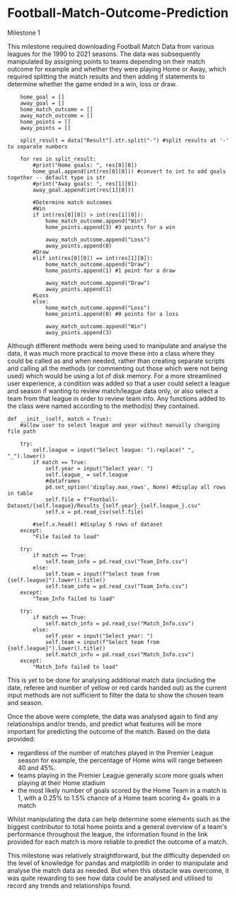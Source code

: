 # Football-Match-Outcome-Prediction

Milestone 1

This milestone required downloading Football Match Data from various leagues for the 1990 to 2021 seasons.
The data was subsequently manipulated by assigning points to teams depending on their match outcome for example and whether they were playing Home or Away, which required splitting the match results and then adding if statements to determine whether the game ended in a win, loss or draw.

        home_goal = []
        away_goal = []
        home_match_outcome = []
        away_match_outcome = []
        home_points = []
        away_points = []
            
        split_result = data["Result"].str.split("-") #split results at '-' to separate numbers

        for res in split_result:
            #print("Home goals: ", res[0][0])    
            home_goal.append(int(res[0][0])) #convert to int to add goals together -- default type is str
            #print("Away goals: ", res[1][0])
            away_goal.append(int(res[1][0]))
                
            #Determine match outcomes
            #Win
            if int(res[0][0]) > int(res[1][0]):
                home_match_outcome.append("Win")
                home_points.append(3) #3 points for a win 

                away_match_outcome.append("Loss")   
                away_points.append(0)           
            #Draw
            elif int(res[0][0]) == int(res[1][0]):
                home_match_outcome.append("Draw")
                home_points.append(1) #1 point for a draw

                away_match_outcome.append("Draw")  
                away_points.append(1)   
            #Loss    
            else:
                home_match_outcome.append("Loss")
                home_points.append(0) #0 points for a loss

                away_match_outcome.append("Win")  
                away_points.append(3)  
								
Although different methods were being used to manipulate and analyse the data, it was much more practical to move these into a class where they could be called as and when needed, rather than creating separate scripts and calling all the methods (or commenting out those which were not being used) which would be using a lot of disk memory. For a more streamlined user experience, a condition was added so that a user could select a league and season if wanting to review match/league data only, or also select a team from that league in order to review team info. Any functions added to the class were named according to the method(s) they contained.

	def __init__(self, match = True):
        #allow user to select league and year without manually changing file path
        
        try:
            self.league = input("Select league: ").replace(" ", "_").lower()
            if match == True:    
                self.year = input("Select year: ")
                self.league_ = self.league
                #dataframes
                pd.set_option('display.max_rows', None) #display all rows in table
                self.file = f"Football-Dataset/{self.league}/Results_{self.year}_{self.league_}.csv"
                self.x = pd.read_csv(self.file)

            #self.x.head() #display 5 rows of dataset
        except:
            "File failed to load"

        try:
            if match == True:
                self.team_info = pd.read_csv("Team_Info.csv")
            else:
                self.team = input(f"Select team from {self.league}").lower().title()
                self.team_info = pd.read_csv("Team_Info.csv")
        except:
            "Team_Info failed to load"

        try:
            if match == True:
                self.match_info = pd.read_csv("Match_Info.csv")
            else:
                self.year = input("Select year: ")
                self.team = input(f"Select team from {self.league}").lower().title()
                self.match_info = pd.read_csv("Match_Info.csv")
        except:
            "Match_Info failed to load"

This is yet to be done for analysing additional match data (including the date, referee and number of yellow or red cards handed out) as the current input methods are not sufficient to filter the data to show the chosen team and season.

Once the above were complete, the data was analysed again to find any relationships and/or trends, and predict what features will be more important for predicting the outcome of the match. Based on the data provided:
- regardless of the number of matches played in the Premier League season for example, the percentage of Home wins will range between 40 and 45%.
- teams playing in the Premier League generally score more goals when playing at their Home stadium
- the most likely number of goals scored by the Home Team in a match is 1, with a 0.25% to 1.5% chance of a Home team scoring 4+ goals in a match

Whilst manipulating the data can help determine some elements such as the biggest contributor to total home points and a general overview of a team's performance throughout the league, the information found in the link provided for each match is more reliable to predict the outcome of a match.

This milestone was relatively straightforward, but the difficulty depended on the level of knowledge for pandas and matplotlib in order to manipulate and analyse the match data as needed. But when this obstacle was overcome, it was quite rewarding to see how data could be analysed and utilised to record any trends and relationships found.
